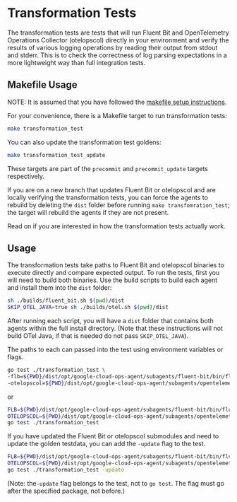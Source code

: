 # Transformation Tests

The transformation tests are tests that will run Fluent Bit and OpenTelemetry Operations Collector (otelopscol) directly in your environment and verify the results of various logging operations by reading their output from stdout and stderr. This is to check the correctness of log parsing expectations in a more lightweight way than full integration tests.

## Makefile Usage

NOTE: It is assumed that you have followed the [makefile setup instructions](./makefile.md#usage).

For your convenience, there is a Makefile target to run transformation tests:
```bash
make transformation_test
```
You can also update the transformation test goldens:
```bash
make transformation_test_update
```
These targets are part of the `precommit` and `precommit_update` targets respectively.

If you are on a new branch that updates Fluent Bit or otelopscol and are locally verifying the transformation tests, you can force the agents to rebuild by deleting the `dist` folder before running `make transfomration_test`; the target will rebuild the agents if they are not present.

Read on if you are interested in how the transformation tests actually work.

## Usage

The transformation tests take paths to Fluent Bit and otelopscol binaries to execute directly and compare expected output. To run the tests, first you will need to build both binaries. Use the build scripts to build each agent and install them into the `dist` folder:
```bash
sh ./builds/fluent_bit.sh $(pwd)/dist
SKIP_OTEL_JAVA=true sh ./builds/otel.sh $(pwd)/dist
```
After running each script, you will have a `dist` folder that contains both agents within the full install directory. (Note that these instructions will not build OTel Java, if that is needed do not pass `SKIP_OTEL_JAVA`).

The paths to each can passed into the test using environment variables or flags.
```bash
go test ./transformation_test \
-flb=${PWD}/dist/opt/google-cloud-ops-agent/subagents/fluent-bit/bin/fluent-bit \
-otelopscol=${PWD}/dist/opt/google-cloud-ops-agent/subagents/opentelemetry-collector/otelopscol
```
or
```bash
FLB=${PWD}/dist/opt/google-cloud-ops-agent/subagents/fluent-bit/bin/fluent-bit \
OTELOPSCOL=${PWD}/dist/opt/google-cloud-ops-agent/subagents/opentelemetry-collector/otelopscol \
go test ./transformation_test
```

If you have updated the Fluent Bit or otelopscol submodules and need to update the golden testdata, you can add the `-update` flag to the test.
```bash
FLB=${PWD}/dist/opt/google-cloud-ops-agent/subagents/fluent-bit/bin/fluent-bit \
OTELOPSCOL=${PWD}/dist/opt/google-cloud-ops-agent/subagents/opentelemetry-collector/otelopscol \
go test ./transformation_test -update
```
(Note: the`-update` flag belongs to the test, not to `go test`. The flag must go after the specified package, not before.)
